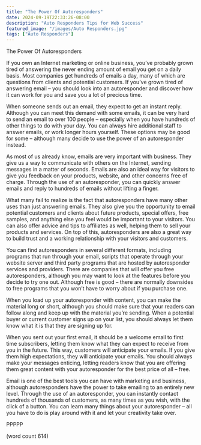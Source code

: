 ```yaml
---
title: "The Power Of Autoresponders"
date: 2024-09-19T22:33:26-08:00
description: "Auto Responders Tips for Web Success"
featured_image: "/images/Auto Responders.jpg"
tags: ["Auto Responders"]
---
```


The Power Of Autoresponders

If you own an Internet marketing or online business, you’ve probably grown tired of answering the never ending amount of email you get on a daily basis.  Most companies get hundreds of emails a day, many of which are questions from clients and potential customers.  If you’ve grown tired of answering email – you should look into an autoresponder and discover how it can work for you and save you a lot of precious time.

When someone sends out an email, they expect to get an instant reply.  Although you can meet this demand with some emails, it can be very hard to send an email to over 100 people – especially when you have hundreds of other things to do with your day.  You can always hire additional staff to answer emails, or work longer hours yourself.  These options may be good for some – although many decide to use the power of an autoresponder instead.

As most of us already know, emails are very important with business. They give us a way to communicate with others on the Internet, sending messages in a matter of seconds.  Emails are also an ideal way for visitors to give you feedback on your products, website, and other concerns free of charge.  Through the use of an autoresponder, you can quickly answer emails and reply to hundreds of emails without lifting a finger.

What many fail to realize is the fact that autoresponders have many other uses than just answering emails.  They also give you the opportunity to email potential customers and clients about future products, special offers, free samples, and anything else you feel would be important to your visitors.  You can also offer advice and tips to affiliates as well, helping them to sell your products and services.  On top of this, autoresponders are also a great way to build trust and a working relationship with your visitors and customers.

You can find autoresponders in several different formats, including programs that run through your email, scripts that operate through your website server and third party programs that are hosted by autoresponder services and providers.  There are companies that will offer you free autoresponders, although you may want to look at the features before you decide to try one out.  Although free is good – there are normally downsides to free programs that you won’t have to worry about if you purchase one.

When you load up your autoresponder with content, you can make the material long or short, although you should make sure that your readers can follow along and keep up with the material you’re sending.  When a potential buyer or current customer signs up on your list, you should always let them know what it is that they are signing up for.  

When you sent out your first email, it should be a welcome email to first time subscribers, letting them know what they can expect to receive from you in the future.  This way, customers will anticipate your emails.  If you give them high expectations, they will anticipate your emails.  You should always make your messages enticing, letting readers know that you are offering them great content with your autoresponder for the best price of all – free.

Email is one of the best tools you can have with marketing and business, although autoresponders have the power to take emailing to an entirely new level.  Through the use of an autoresponder, you can instantly contact hundreds of thousands of customers, as many times as you wish, with the click of a button.  You can learn many things about your autoresponder – all you have to do is play around with it and let your creativity take over.

PPPPP

(word count 614)
